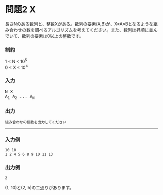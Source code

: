 # 問題2 X

長さNのある数列と、整数Xがある。数列の要素(A,B)が、X=A×Bとなるような組み合わせの数を調べるアルゴリズムを考えてください。また、数列は昇順に並んでいて、数列の要素は0以上の整数です。

### 制約
1 < N < 10<sup>5</sup>  
0 < X < 10<sup>4</sup>

### 入力
<pre>
N X  
A<sub>1</sub> A<sub>2</sub> ... A<sub>N</sub>
</pre>

### 出力
```
組み合わせの個数を出力してください
```

---
### 入力例
```
10 10
1 2 4 5 6 8 9 10 11 13
```

### 出力例
```
2
```
(1, 10)と(2, 5)の二通りがあります。
